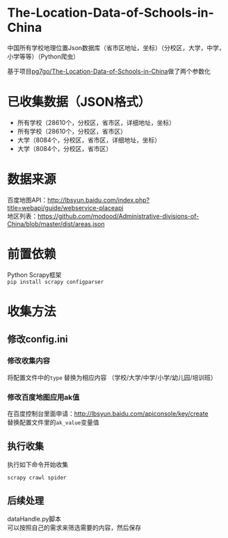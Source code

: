 # The-Location-Data-of-Schools-in-China
中国所有学校地理位置Json数据库（省市区地址，坐标）（分校区，大学，中学，小学等等）（Python爬虫）

基于项目[pg7go/The-Location-Data-of-Schools-in-China](https://github.com/pg7go/The-Location-Data-of-Schools-in-China)做了两个参数化

# 已收集数据（JSON格式）
* 所有学校（28610个，分校区，省市区，详细地址，坐标）  
* 所有学校（28610个，分校区，省市区）  
* 大学（8084个，分校区，省市区，详细地址，坐标）  
* 大学（8084个，分校区，省市区）  
# 数据来源  
百度地图API：http://lbsyun.baidu.com/index.php?title=webapi/guide/webservice-placeapi  
地区列表：https://github.com/modood/Administrative-divisions-of-China/blob/master/dist/areas.json  
# 前置依赖
Python Scrapy框架  
`pip install scrapy configparser`  
# 收集方法
## 修改config.ini
### 修改收集内容
将配置文件中的`type` 替换为相应内容 （学校/大学/中学/小学/幼儿园/培训班）
### 修改百度地图应用ak值
在百度控制台里面申请：http://lbsyun.baidu.com/apiconsole/key/create  
替换配置文件里的`ak_value`变量值

## 执行收集

执行如下命令开始收集
```
scrapy crawl spider
```
## 后续处理
dataHandle.py脚本  
可以按照自己的需求来筛选需要的内容，然后保存  



